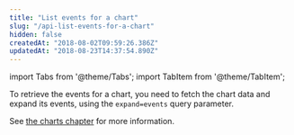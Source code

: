 ```yaml
---
title: "List events for a chart"
slug: "/api-list-events-for-a-chart"
hidden: false
createdAt: "2018-08-02T09:59:26.386Z"
updatedAt: "2018-08-23T14:37:54.890Z"
---
```


import Tabs from '@theme/Tabs';
import TabItem from '@theme/TabItem';

To retrieve the events for a chart, you need to fetch the chart data and expand its events, using the `expand=events` query parameter. 

See [the charts chapter](doc:api-retrieve-a-chart) for more information.
